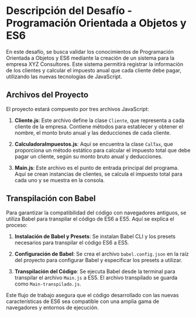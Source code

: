 # Descripción del Desafío - Programación Orientada a Objetos y ES6

En este desafío, se busca validar los conocimientos de Programación Orientada a Objetos y ES6 mediante la creación de un sistema para la empresa XYZ Consultores. Este sistema permitirá registrar la información de los clientes y calcular el impuesto anual que cada cliente debe pagar, utilizando las nuevas tecnologías de JavaScript.

## Archivos del Proyecto

El proyecto estará compuesto por tres archivos JavaScript:

1. **Cliente.js**: Este archivo define la clase `Cliente`, que representa a cada cliente de la empresa. Contiene métodos para establecer y obtener el nombre, el monto bruto anual y las deducciones de cada cliente.

2. **CalculadoraImpuestos.js**: Aquí se encuentra la clase `CalTax`, que proporciona un método estático para calcular el impuesto total que debe pagar un cliente, según su monto bruto anual y deducciones.

3. **Main.js**: Este archivo es el punto de entrada principal del programa. Aquí se crean instancias de clientes, se calcula el impuesto total para cada uno y se muestra en la consola.

## Transpilación con Babel

Para garantizar la compatibilidad del código con navegadores antiguos, se utiliza Babel para transpilar el código de ES6 a ES5. Aquí se explica el proceso:

1. **Instalación de Babel y Presets**: Se instalan Babel CLI y los presets necesarios para transpilar el código ES6 a ES5.

2. **Configuración de Babel**: Se crea el archivo `babel.config.json` en la raíz del proyecto para configurar Babel y especificar los presets a utilizar.

3. **Transpilación del Código**: Se ejecuta Babel desde la terminal para transpilar el archivo `Main.js` a ES5. El archivo transpilado se guarda como `Main-transpilado.js`.

Este flujo de trabajo asegura que el código desarrollado con las nuevas características de ES6 sea compatible con una amplia gama de navegadores y entornos de ejecución.

